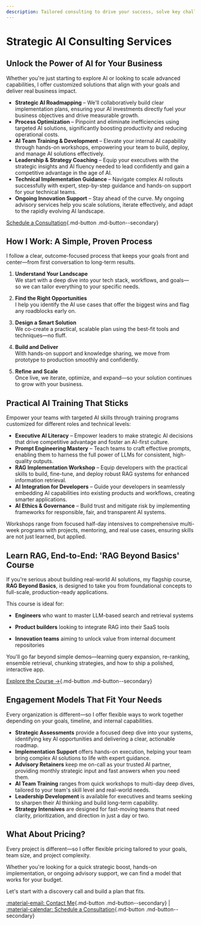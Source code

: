 ```yaml
---
description: Tailored consulting to drive your success, solve key challenges, and accelerate growth.
---
```


# Strategic AI Consulting Services

## Unlock the Power of AI for Your Business

Whether you're just starting to explore AI or looking to scale advanced capabilities, I offer customized solutions that align with your goals and deliver real business impact.

- **Strategic AI Roadmapping** – We'll collaboratively build clear implementation plans, ensuring your AI investments directly fuel your business objectives and drive measurable growth.
- **Process Optimization** – Pinpoint and eliminate inefficiencies using targeted AI solutions, significantly boosting productivity and reducing operational costs.
- **AI Team Training & Development** – Elevate your internal AI capability through hands-on workshops, empowering your team to build, deploy, and manage AI solutions effectively.
- **Leadership & Strategy Coaching** – Equip your executives with the strategic insights and AI fluency needed to lead confidently and gain a competitive advantage in the age of AI.
- **Technical Implementation Guidance** – Navigate complex AI rollouts successfully with expert, step-by-step guidance and hands-on support for your technical teams.
- **Ongoing Innovation Support** – Stay ahead of the curve. My ongoing advisory services help you scale solutions, iterate effectively, and adapt to the rapidly evolving AI landscape.

[Schedule a Consultation](./book-a-call.md){.md-button .md-button--secondary}

## How I Work: A Simple, Proven Process

I follow a clear, outcome-focused process that keeps your goals front and center—from first conversation to long-term results.

1. **Understand Your Landscape**  
We start with a deep dive into your tech stack, workflows, and goals—so we can tailor everything to your specific needs.

2. **Find the Right Opportunities**  
I help you identify the AI use cases that offer the biggest wins and flag any roadblocks early on.

3. **Design a Smart Solution**  
We co-create a practical, scalable plan using the best-fit tools and techniques—no fluff.

4. **Build and Deliver**  
With hands-on support and knowledge sharing, we move from prototype to production smoothly and confidently.

5. **Refine and Scale**  
Once live, we iterate, optimize, and expand—so your solution continues to grow with your business.

## Practical AI Training That Sticks

Empower your teams with targeted AI skills through training programs customized for different roles and technical levels:

- **Executive AI Literacy** – Empower leaders to make strategic AI decisions that drive competitive advantage and foster an AI-first culture.
- **Prompt Engineering Mastery** – Teach teams to craft effective prompts, enabling them to harness the full power of LLMs for consistent, high-quality outputs.
- **RAG Implementation Workshop** – Equip developers with the practical skills to build, fine-tune, and deploy robust RAG systems for enhanced information retrieval.
- **AI Integration for Developers** – Guide your developers in seamlessly embedding AI capabilities into existing products and workflows, creating smarter applications.
- **AI Ethics & Governance** – Build trust and mitigate risk by implementing frameworks for responsible, fair, and transparent AI systems.

Workshops range from focused half-day intensives to comprehensive multi-week programs with projects, mentoring, and real use cases, ensuring skills are not just learned, but applied.

## Learn RAG, End-to-End: 'RAG Beyond Basics' Course

If you're serious about building real-world AI solutions, my flagship course, **RAG Beyond Basics**, is designed to take you from foundational concepts to full-scale, production-ready applications.

This course is ideal for:

- **Engineers** who want to master LLM-based search and retrieval systems
    
- **Product builders** looking to integrate RAG into their SaaS tools
    
- **Innovation teams** aiming to unlock value from internal document repositories
    

You'll go far beyond simple demos—learning query expansion, re-ranking, ensemble retrieval, chunking strategies, and how to ship a polished, interactive app.

[Explore the Course →](https://prompt-s-site.thinkific.com/courses/rag){.md-button .md-button--secondary}

## Engagement Models That Fit Your Needs

Every organization is different—so I offer flexible ways to work together depending on your goals, timeline, and internal capabilities.

- **Strategic Assessments** provide a focused deep dive into your systems, identifying key AI opportunities and delivering a clear, actionable roadmap.
- **Implementation Support** offers hands-on execution, helping your team bring complex AI solutions to life with expert guidance.
- **Advisory Retainers** keep me on-call as your trusted AI partner, providing monthly strategic input and fast answers when you need them.
- **AI Team Training** ranges from quick workshops to multi-day deep dives, tailored to your team's skill level and real-world needs.
- **Leadership Development** is available for executives and teams seeking to sharpen their AI thinking and build long-term capability.
- **Strategy Intensives** are designed for fast-moving teams that need clarity, prioritization, and direction in just a day or two.

## What About Pricing?

Every project is different—so I offer flexible pricing tailored to your goals, team size, and project complexity.

Whether you're looking for a quick strategic boost, hands-on implementation, or ongoing advisory support, we can find a model that works for your budget.

Let's start with a discovery call and build a plan that fits.

[:material-email: Contact Me](mailto:engineerprompt@gmail.com){.md-button .md-button--secondary} |
[:material-calendar: Schedule a Consultation](./book-a-call.md){.md-button .md-button--secondary}
